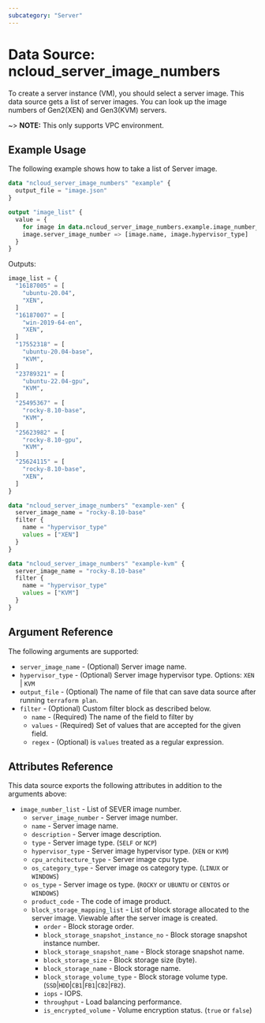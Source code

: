 ```yaml
---
subcategory: "Server"
---
```



# Data Source: ncloud_server_image_numbers

To create a server instance (VM), you should select a server image. This data source gets a list of server images. You can look up the image numbers of Gen2(XEN) and Gen3(KVM) servers.

~> **NOTE:** This only supports VPC environment.

## Example Usage

The following example shows how to take a list of Server image.

```terraform
data "ncloud_server_image_numbers" "example" {
  output_file = "image.json" 
}

output "image_list" {
  value = {
    for image in data.ncloud_server_image_numbers.example.image_number_list:
    image.server_image_number => [image.name, image.hypervisor_type]
  }
}
```

Outputs: 
```terraform
image_list = {
  "16187005" = [
    "ubuntu-20.04",
    "XEN",
  ]
  "16187007" = [
    "win-2019-64-en",
    "XEN",
  ]
  "17552318" = [
    "ubuntu-20.04-base",
    "KVM",
  ]
  "23789321" = [
    "ubuntu-22.04-gpu",
    "KVM",
  ]
  "25495367" = [
    "rocky-8.10-base",
    "KVM",
  ]
  "25623982" = [
    "rocky-8.10-gpu",
    "KVM",
  ]
  "25624115" = [
    "rocky-8.10-base",
    "XEN",
  ]
}
```

```terraform
data "ncloud_server_image_numbers" "example-xen" {
  server_image_name = "rocky-8.10-base"
  filter {
    name = "hypervisor_type"
    values = ["XEN"]
  }
}

data "ncloud_server_image_numbers" "example-kvm" {
  server_image_name = "rocky-8.10-base"
  filter {
    name = "hypervisor_type"
    values = ["KVM"]
  }
}
```

## Argument Reference

The following arguments are supported:

* `server_image_name` - (Optional) Server image name.
* `hypervisor_type` - (Optional) Server image hypervisor type. Options: `XEN` | `KVM`
* `output_file` - (Optional) The name of file that can save data source after running `terraform plan`.
* `filter` - (Optional) Custom filter block as described below.
  * `name` - (Required) The name of the field to filter by
  * `values` - (Required) Set of values that are accepted for the given field.
  * `regex` - (Optional) is `values` treated as a regular expression.

## Attributes Reference

This data source exports the following attributes in addition to the arguments above:

* `image_number_list` - List of SEVER image number.
  * `server_image_number` - Server image number.
  * `name` - Server image name.
  * `description` - Server image description.
  * `type` - Server image type. (`SELF` or `NCP`)
  * `hypervisor_type` - Server image hypervisor type. (`XEN` or `KVM`)
  * `cpu_architecture_type` - Server image cpu type.
  * `os_category_type` - Server image os category type. (`LINUX` or `WINDOWS`)
  * `os_type` - Server image os type. (`ROCKY` or `UBUNTU` or `CENTOS` or `WINDOWS`)
  * `product_code` - The code of image product.
  * `block_storage_mapping_list` - List of block storage allocated to the server image. Viewable after the server image is created.
    * `order` - Block storage order.
    * `block_storage_snapshot_instance_no` - Block storage snapshot instance number.
    * `block_storage_snapshot_name` - Block storage snapshot name.
    * `block_storage_size` - Block storage size (byte).
    * `block_storage_name` - Block storage name.
    * `block_storage_volume_type` - Block storage volume type. (`SSD`|`HDD`|`CB1`|`FB1`|`CB2`|`FB2`).
    * `iops` - IOPS.
    * `throughput` - Load balancing performance.
    * `is_encrypted_volume` - Volume encryption status. (`true` or `false`)
